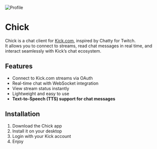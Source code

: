 ![Profile](https://avatars.githubusercontent.com/u/211418356?v=4)

# Chick

Chick is a chat client for [Kick.com](https://kick.com), inspired by Chatty for Twitch.  
It allows you to connect to streams, read chat messages in real time, and interact seamlessly with Kick’s chat ecosystem.

## Features

- Connect to Kick.com streams via OAuth
- Real-time chat with WebSocket integration
- View stream status instantly
- Lightweight and easy to use
- **Text-to-Speech (TTS) support for chat messages**

## Installation

1. Download the Chick app
2. Install it on your desktop
3. Login with your Kick account
4. Enjoy
